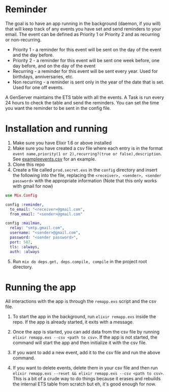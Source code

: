 # Reminder

The goal is to have an app running in the background (daemon, if you will) that will
keep track of any events you have set and send reminders to your email. The event can be
defined as Priority 1 or Priority 2 and as recurring or non-recurring.

* Priority 1 - a reminder for this event will be sent on the day of the event and the day
  before. 
* Priority 2 - a reminder for this event will be sent one week before, one day before, and
  on the day of the event
* Recurring - a reminder for this event will be sent every year. Used for birthdays,
  anniversaries, etc.
* Non recurring - a reminder is sent only in the year of the date that is set. Used for
  one off events.
  
A GenServer maintains the ETS table with all the events. A Task is run every 24 hours to
check the table and send the reminders. You can set the time you want the reminder to be
sent in the config file. 

# Installation and running
1. Make sure you have Elixir 1.6 or above installed
2. Make sure you have created a csv file where each entry is in the format `event
   name,priority(1 or 2),recurring?(true or false),description`. See
   [exampleevents.csv](priv/exampleevents.csv) for an example.
3. Clone this repo
4. Create a file called `prod.secret.exs` in the `config` directory and insert the following into the file,
replacing the `<receiver>, <sender>, <sender password>` with the appropriate information
(Note that this only works with gmail for now)
```elixir
use Mix.Config

config :reminder,
  to_email: "<receiver>@gmail.com",
  from_email: "<sender>@gmail.com"

config :mailman,
  relay: "smtp.gmail.com",
  username: "<sender>@gmail.com",
  password: "<sender password>",
  port: 587,
  tls: :always,
  auth: :always
```
5. Run `mix do deps.get, deps.compile, compile` in the project root directory.

# Running the app
All interactions with the app is through the `remapp.exs` script and the csv file.

1. To start the app in the background, run `elixir remapp.exs` inside the repo. If the
   app is already started, it exits with a message.

2. Once the app is started, you can add data from the csv file by running `elixir
   remapp.exs --csv <path to csv>`. If the app is not started, the command will start
   the app and then initialize it with the csv file.
3. If you want to add a new event, add it to the csv file and run the above command.
4. If you want to delete events, delete them in your csv file and then run `elixir
   remapp.exs --reset && elixir remapp.exs --csv <path to csv>`. This is a bit of a
   crude way to do things because it erases and rebuilds the internal ETS table from
   scratch but eh, it's good enough for now.
